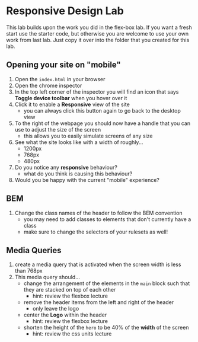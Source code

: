 # Responsive Design Lab

This lab builds upon the work you did in the flex-box lab. If you want a fresh start use the starter code, but otherwise you are welcome to use your own work from last lab. Just copy it over into the folder that you created for this lab.


## Opening your site on "mobile"
1. Open the `index.html` in your browser
2. Open the chrome inspector
3. In the top left corner of the inspector you will find an icon that says **Toggle device toolbar** when you hover over it
4. Click it to enable a **Responsive** view of the site
    - you can always click this button again to go back to the desktop view
5. To the right of the webpage you should now have a handle that you can use to adjust the size of the screen
    - this allows you to easily simulate screens of any size
6. See what the site looks like with a width of roughly...
    - 1200px
    - 768px
    - 480px
7. Do you notice any **responsive** behaviour?
    - what do you think is causing this behaviour?
8. Would you be happy with the current "mobile" experience?


## BEM
1. Change the class names of the header to follow the BEM convention
    - you may need to add classes to elements that don't currently have a class
    - make sure to change the selectors of your rulesets as well!


## Media Queries
1. create a media query that is activated when the screen width is less than 768px
2. This media query should...
    - change the arrangement of the elements in the `main` block such that they are stacked on top of each other
      - hint: review the flexbox lecture
    - remove the header items from the left and right of the header
      - only leave the logo
    - center the **Logo** within the header
      - hint: review the flexbox lecture
    - shorten the height of the `hero` to be 40% of the **width** of the screen
      - hint: review the css units lecture
